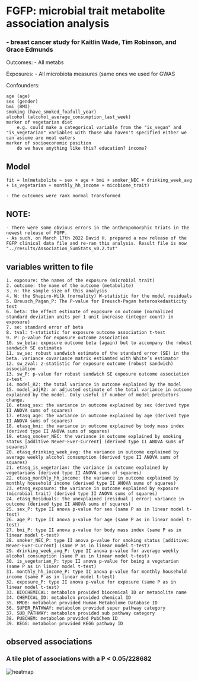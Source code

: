 # FGFP: microbial trait metabolite association analysis

### - breast cancer study  for Kaitlin Wade, Tim Robinson, and Grace Edmunds 

Outcomes: - All metabs

Exposures: - All microbiota measures (same ones we used for GWAS

Confounders: 
	
	age (age)
	sex (gender)
	bmi (BMI)
	smoking (have_smoked_foafull_year)
	alcohol (alcohol_average_consumption_last_week)
	marker of vegetarian diet 
		e.g. could make a categorical variable from the "is_vegan" and "is_vegetarian" variables with those who haven't specified either we can assume are meat eaters
	marker of socioeconomic position 
		do we have anything like this? education? income?
		
## Model

	fit = lm(metabolite ~ sex + age + bmi + smoker_NEC + drinking_week_avg + is_vegetarian + monthly_hh_income + micobiome_trait)
	
	- the outcomes were rank normal transformed

## NOTE:
	- There were some obvious errors in the anthropomorphic triats in the newest release of FGFP. 
	- As such, on March 17th 2022 David H. prepared a new release of the FGFP clinical data file and re-ran this analysis. Result file is now "../results/Association_SumStats_v0.2.txt"

## variables written to file

	1. exposure: the names of the exposure (microbial trait)
	2. outcome: the name of the outcome (metabolite)
	3. n: the sample size of this analysis
	4. W: the Shapiro-Wilk (normality) W-statistic for the model residuals
	5. Breusch_Pagan_P: The P-value for Breusch-Pagan heteroskedasticity test
	6. beta: the effect estimate of exposure on outcome (normalized standard deviation units per 1 unit increase (integer count) in exposure)
	7. se: standard error of beta
	8. tval: t-statistic for exposure outcome association t-test
	9. P: p-value for exposure outcome association
	10. sw_beta: exposure outcome beta (again) but to accompany the robust sandwich SE estimates
	11. sw_se: robust sandwich estimate of the standard error (SE) in the beta. variance covariance matrix estiamted with White’s estimator
	12. sw_zval: z-statistic for exposure outcome (robust sandwich) association
	13. sw_P: p-value for robust sandwich SE exposure outcome association z-test
	14. model_R2: the total variance in outcome explained by the model
	15. model_adjR2: an adjusted estimate of the total variance in outcome explained by the model. Only useful if number of model predictors change.
	16. etasq_sex: the variance in outcome explained by sex (derived type II ANOVA sums of squares)
	17. etasq_age: the variance in outcome explained by age (derived type II ANOVA sums of squares)
	18. etasq_bmi: the variance in outcome explained by body mass index (derived type II ANOVA sums of squares)
	19. etasq_smoker_NEC: the variance in outcome explained by smoking status [additive Never-Ever-Current] (derived type II ANOVA sums of squares)
	20. etasq_drinking_week_avg: the variance in outcome explained by average weekly alcohol consumption (derived type II ANOVA sums of squares)
	21. etasq_is_vegetarian: the variance in outcome explained by vegetarians (derived type II ANOVA sums of squares)
	22. etasq_monthly_hh_income: the variance in outcome explained by monthly household income (derived type II ANOVA sums of squares)
	23. etasq_exposure: the variance in outcome explained by exposure (microbial trait) (derived type II ANOVA sums of squares)
	24. etasq_Residuals: the unexplained (residual | error) variance in outcome (derived type II ANOVA sums of squares)
	25. sex_P: type II anova p-value for sex (same P as in linear model t-test)
	26. age_P: type II anova p-value for age (same P as in linear model t-test)
	27. bmi_P: type II anova p-value for body mass index (same P as in linear model t-test)
	28. smoker_NEC_P: type II anova p-value for smoking status [additive: Never-Ever-Current] (same P as in linear model t-test)
	29. drinking_week_avg_P: type II anova p-value for average weekly alcohol consumption (same P as in linear model t-test)
	30. is_vegetarian_P: type II anova p-value for being a vegetarian (same P as in linear model t-test)
	31. monthly_hh_income_P: type II anova p-value for monthly household income (same P as in linear model t-test)
	32. exposure_P: type II anova p-value for exposure (same P as in linear model t-test)
	33. BIOCHEMICAL: metabolon provided biocemical ID or metabolite name
	34. CHEMICAL_ID: metabolon provided chemical ID
	35. HMDB: metabolon provided Human Metabolome Database ID
	36. SUPER_PATHWAY: metabolon provided super pathway category
	37. SUB_PATHWAY: metabolon provided sub pathway category
	38. PUBCHEM: metabolon provided PubChem ID
	39. KEGG: metabolon provided KEGG pathway ID

	
## observed associations 

### A tile plot of associations with a P < 0.05/228682

![heatmap](figures/log10_P_tileplot_v0.2.png)
